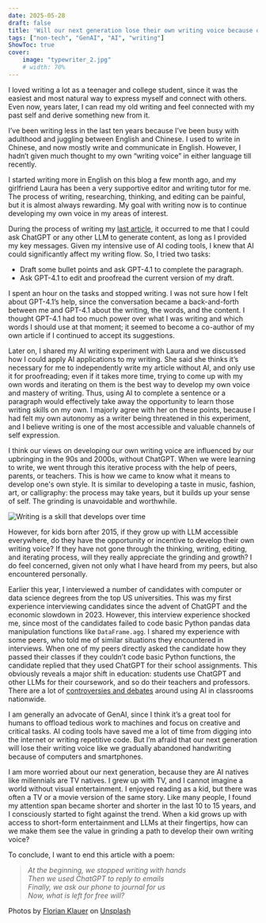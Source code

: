 ```yaml
---
date: 2025-05-28
draft: false 
title: 'Will our next generation lose their own writing voice because of LLMs?'
tags: ["non-tech", "GenAI", "AI", "writing"]
ShowToc: true
cover:
    image: "typewriter_2.jpg"
    # width: 70%
---
```


I loved writing a lot as a teenager and college student, since it was the easiest and most natural way to express myself and connect with others. Even now, years later, I can read my old writing and feel connected with my past self and derive something new from it.

I’ve been writing less in the last ten years because I’ve been busy with adulthood and juggling between English and Chinese. I used to write in Chinese, and now mostly write and communicate in English. However, I hadn’t given much thought to my own “writing voice” in either language till recently.

I started writing more in English on this blog a few month ago, and my girlfriend Laura has been a very supportive editor and writing tutor for me. The process of writing, researching, thinking, and editing can be painful, but it is almost always rewarding. My goal with writing now is to continue developing my own voice in my areas of interest.

During the process of writing my [last article](https://andreagao.com/posts/genai-evaluation-challenge/), it occurred to me that I could ask ChatGPT or any other LLM to generate content, as long as I provided my key messages. Given my intensive use of AI coding tools, I knew that AI could significantly affect my writing flow. So, I tried two tasks: 

- Draft some bullet points and ask GPT-4.1 to complete the paragraph.
- Ask GPT-4.1 to edit and proofread the current version of my draft. 

I spent an hour on the tasks and stopped writing. I was not sure how I felt about GPT-4.1’s help, since the conversation became a back-and-forth between me and GPT-4.1 about the writing, the words, and the content. I thought GPT-4.1 had too much power over what I was writing and which words I should use at that moment; it seemed to become a co-author of my own article if I continued to accept its suggestions.

Later on, I shared my AI writing experiment with Laura and we discussed how I could apply AI applications to my writing. She said she thinks it’s necessary for me to independently write my article without AI, and only use it for proofreading; even if it takes more time, trying to come up with my own words and iterating on them is the best way to develop my own voice and mastery of writing. Thus, using AI to complete a sentence or a paragraph would effectively take away the opportunity to learn those writing skills on my own. I majorly agree with her on these points, because I had felt my own autonomy as a writer being threatened in this experiment, and I believe writing is one of the most accessible and valuable channels of self expression. 

I think our views on developing our own writing voice are influenced by our upbringing in the 90s and 2000s, without ChatGPT. When we were learning to write, we went through this iterative process with the help of peers, parents, or teachers. This is how we came to know what it means to develop one's own style. It is similar to developing a taste in music, fashion, art, or calligraphy: the process may take years, but it builds up  your sense of self. The grinding is unavoidable and worthwhile.

![Writing is a skill that develops over time](/pencil.jpg)

However, for kids born after 2015, if they grow up with LLM accessible everywhere, do they have the opportunity or incentive to develop their own writing voice? If they have not gone through the thinking, writing, editing, and iterating process, will they really appreciate the grinding and growth? I do feel concerned, given not only what I have heard from my peers, but also encountered personally. 

Earlier this year, I interviewed a number of candidates with computer or data science degrees from the top US universities. This was my first experience interviewing candidates since the advent of ChatGPT and the economic slowdown in 2023. However, this interview experience shocked me, since most of the candidates failed to code basic Python pandas data manipulation functions like `DataFrame.agg`. I shared my experience with some peers, who told me of similar situations they encountered in interviews. When one of my peers directly asked the candidate how they passed their classes if they couldn’t code basic Python functions, the candidate replied that they used ChatGPT for their school assignments. This obviously reveals a major shift in education: students use ChatGPT and other LLMs for their coursework, and so do their teachers and professors. There are a lot of [controversies and debates](https://www.nytimes.com/2025/04/14/us/schools-ai-teachers-writing.html) around using AI in classrooms nationwide. 

I am generally an advocate of GenAI, since I think it’s a great tool for humans to offload tedious work to machines and focus on creative and critical tasks. AI coding tools have saved me a lot of time from digging into the internet or writing repetitive code. But I’m afraid that our next generation will lose their writing voice like we gradually abandoned handwriting because of computers and smartphones. 

I am more worried about our next generation, because they are AI natives like millennials are TV natives. I grew up with TV, and I cannot imagine a world without visual entertainment. I enjoyed reading as a kid, but there was often a TV or a movie version of the same story. Like many people, I found my attention span became shorter and shorter in the last 10 to 15 years, and I consciously started to fight against the trend. When a kid grows up with access to short-form entertainment and LLMs at their fingertips, how can we make them see the value in grinding a path to develop their own writing voice? 

To conclude, I want to end this article with a poem:

> *At the beginning, we stopped writing with hands*  
> *Then we used ChatGPT to reply to emails*  
> *Finally, we ask our phone to journal for us*  
> *Now, what is left for free will?*


Photos by <a href="https://unsplash.com/@florianklauer?utm_content=creditCopyText&utm_medium=referral&utm_source=unsplash">Florian Klauer</a> on <a href="https://unsplash.com/photos/black-fayorit-typewriter-with-printer-paper-mk7D-4UCfmg?utm_content=creditCopyText&utm_medium=referral&utm_source=unsplash">Unsplash</a>
      